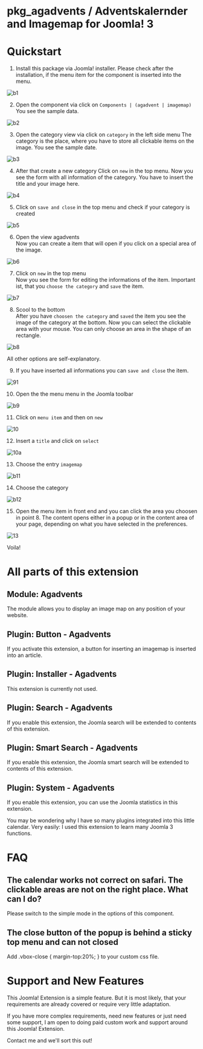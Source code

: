 # pkg_agadvents / Adventskalernder and Imagemap for Joomla! 3


# Quickstart

1. Install this package via Joomla! installer. 
Please check after the installation, if the menu item for the component is inserted into the menu.

![b1](https://user-images.githubusercontent.com/9974686/51182088-51b9bc80-18cd-11e9-9786-0fc902cff8fb.png)

2. Open the component via click on `Components | (agadvent | imagemap)`  
You see the sample data.

![b2](https://user-images.githubusercontent.com/9974686/51182087-51212600-18cd-11e9-9927-b9402be6f138.png)

3. Open the category view via click on `category` in the left side menu
The category is the place, where you have to store all clickable items on the 
image. 
You see the sample date. 

![b3](https://user-images.githubusercontent.com/9974686/51182086-51212600-18cd-11e9-9b60-9e583809e681.png)

4. After that create a new category
Click on `new` in the top menu. Now you see the form with all information 
of the category. You have to insert the title and  your image here. 

![b4](https://user-images.githubusercontent.com/9974686/51182085-51212600-18cd-11e9-9415-f18dbcddaa85.png)

5. Click on `save and close` in the top menu and check if your category is created

![b5](https://user-images.githubusercontent.com/9974686/51182084-51212600-18cd-11e9-91cd-aed3840cc941.png)

6. Open the view agadvents  
Now you can create a item that will open if you click on a special area of the image.

![b6](https://user-images.githubusercontent.com/9974686/51182083-51212600-18cd-11e9-9950-50c75b005b69.png)

7. Click on `new` in the top menu  
Now you see the form for editing the informations of the item. Important ist, 
that you `choose the category` and `save` the item.

![b7](https://user-images.githubusercontent.com/9974686/51182081-50888f80-18cd-11e9-80cc-e3e7e157787f.png)

8. Scool to the bottom  
After you have `choosen the category` and `saved` the item 
you see the image of the category at the bottom. Now you can 
select the clickable area with your mouse. You can only choose an area in the shape of an rectangle.

![b8](https://user-images.githubusercontent.com/9974686/51182080-50888f80-18cd-11e9-9bd6-e5f76055d358.png)

All other options are self-explanatory.

9. If you have inserted all informations you can `save and close` the item.

![91](https://user-images.githubusercontent.com/9974686/51182079-50888f80-18cd-11e9-80a7-5ed2b40e04fa.png)

10. Open the the menu menu in the Joomla toolbar

![b9](https://user-images.githubusercontent.com/9974686/51182077-50888f80-18cd-11e9-8c6f-b9fc479e368b.png)

11. Click on `menu item` and then on `new`

![10](https://user-images.githubusercontent.com/9974686/51182075-4feff900-18cd-11e9-9c6e-5726dba8322e.png)

12. Insert a `title` and click on `select`

![10a](https://user-images.githubusercontent.com/9974686/51182071-4feff900-18cd-11e9-9683-f51acdd6a859.png)

13. Choose the entry `imagemap`

![b11](https://user-images.githubusercontent.com/9974686/51182073-4feff900-18cd-11e9-8b3c-3e3529e05977.png)

14. Choose the category

![b12](https://user-images.githubusercontent.com/9974686/51182072-4feff900-18cd-11e9-9fed-d0293852cc94.png)

15. Open the menu item in front end and you can click the area you choosen in point 8. The content opens either in a popup or in the content area of your page, depending on what you have selected in the preferences.

![13](https://user-images.githubusercontent.com/9974686/51182070-4feff900-18cd-11e9-8bc3-3421c5c1d944.png)

Voila!


# All parts of this extension

## Module: Agadvents  
The module allows you to display an image map on any position of your website.

## Plugin: Button - Agadvents  
If you activate this extension, a button for inserting an imagemap is inserted into an article.

## Plugin: Installer - Agadvents  
This extension is currently not used.

## Plugin: Search - Agadvents  
If you enable this extension, the Joomla search will be extended to contents of this extension.

## Plugin: Smart Search - Agadvents 
If you enable this extension, the Joomla smart search will be extended to contents of this extension.
 
## Plugin: System - Agadvents  
If you enable this extension, you can use the Joomla statistics in this extension.


You may be wondering why I have so many plugins integrated into this little 
calendar. Very easily: I used this extension to learn many Joomla 3 functions. 

# FAQ

## The calendar works not correct on safari. The clickable areas are not on the right place. What can I do?

Please switch to the simple mode in the options of this component.

## The close button of the popup is behind a sticky top menu and can not closed 

Add .vbox-close { margin-top:20%; } to your custom css file.


# Support and New Features

This Joomla! Extension is a simple feature. But it is most likely, that your requirements are 
already covered or require very little adaptation.

If you have more complex requirements, need new features or just need some support, 
I am open to doing paid custom work and support around this Joomla! Extension. 

Contact me and we'll sort this out!
